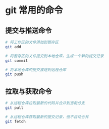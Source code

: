 # git 常用的命令

## 提交与推送命令

``` sh
# 将工作区的文件添加到暂存区
git add

# 将暂存区的文件提交到本地仓库，生成一个新的提交记录
git commit

# 将本地仓库的提交推送到远程仓库
git push
```

## 拉取与获取命令

``` sh
# 从远程仓库拉取最新的代码并合并到当前分支
git pull

# 从远程仓库获取最新的提交记录，但不自动合并
git fetch
```

